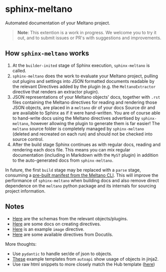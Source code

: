 # sphinx-meltano

Automated documentation of your Meltano project.

> **Note**: This extention is a work in progress. We welcome you to try it out, and to submit issues or PR's with suggestions and improvements.

## How `sphinx-meltano` works

1. At the `builder-inited` stage of Sphinx execution, `sphinx-meltano` is called.
1. `sphinx-meltano` does the work to evaluate your Meltano project, pulling out plugins and settings into JSON formatted documents readable by the relevant Directives added by the plugin (e.g. the `MeltanoExtractor` directive that renders an extractor plugin).
1. JSON representations of your Meltano objects' docs, together with `.rst` files containing the Meltano directives for reading and rendering those JSON objects, are placed in a `meltano` dir of your docs Source dir and are available to Sphinx as if it were hand-written. You are of course able to hand-write docs using the Meltano directives advertised by `sphinx-meltano`, however allowing the plugin to generate them is far easier! The `meltano` source folder is completely managed by `sphinx-meltano` (deleted and recreated on each run) and should not be checked into source control.
1. After the build stage Sphinx continues as with regular docs, reading and rendering each docs file. This means you can mix regular documentation (including in Markdown with the `MyST` plugin) in addition to the auto-generated docs from `sphinx-meltano`.

In future, the first `build` stage may be replaced with a `parse` stage, consuming a [pre-built manifest from the Meltano CLI](https://github.com/meltano/meltano/issues/6876).
This will improve the performance of `sphinx-meltano` when building docs and also remove direct dependence on the `meltano` python package and its internals for sourcing project information.

## Notes

- [Here](https://github.com/meltano/meltano/blob/main/schema/meltano.schema.json) are the schemas from the relevant objects/plugins.
- [Here](https://docutils.sourceforge.io/docs/howto/rst-directives.html) are some docs on creating directives.
- [Here](https://github.com/docutils/docutils/blob/master/docutils/docutils/parsers/rst/directives/images.py) is an example `image` directive.
- [Here](https://docutils.sourceforge.io/docs/ref/rst/directives.html#tables) are some available directives from Docutils.

More thoughts:

- Use `pydantic` to handle ser/de of json to objects.
- [These](https://github.com/readthedocs/sphinx-autoapi/tree/master/autoapi/templates/python) example templates from `autoapi` show usage of objects in jinja2.
- Use raw html snippets to more closely match the Hub template ([here](https://github.com/meltano/hub/blob/8f9fb6f502a36da7797f4637409ea9ae248eb456/_layouts/meltano_plugin.html))
